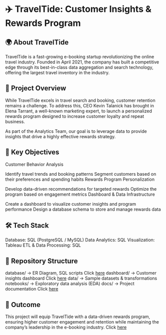 # ✈️ TravelTide: Customer Insights & Rewards Program

## 🌍 About TravelTide
TravelTide is a fast-growing e-booking startup revolutionizing the online travel industry. Founded in April 2021, the company has built a competitive edge through its best-in-class data aggregation and search technology, offering the largest travel inventory in the industry.

## 🎯 Project Overview
While TravelTide excels in travel search and booking, customer retention remains a challenge. To address this, CEO Kevin Talanick has brought in Elena Tarrant, a well-known marketing expert, to launch a personalized rewards program designed to increase customer loyalty and repeat business.

As part of the Analytics Team, our goal is to leverage data to provide insights that drive a highly effective rewards strategy.

## 📌 Key Objectives
Customer Behavior Analysis

Identify travel trends and booking patterns
Segment customers based on their preferences and spending habits
Rewards Program Personalization

Develop data-driven recommendations for targeted rewards
Optimize the program based on engagement metrics
Dashboard & Data Infrastructure

Create a dashboard to visualize customer insights and program performance
Design a database schema to store and manage rewards data
## 🛠️ Tech Stack
Database: SQL (PostgreSQL / MySQL)
Data Analytics: SQL
Visualization: Tableau
ETL & Data Processing:  SQL
## 📂 Repository Structure
database/ → ER Diagram, SQL scripts Click [here](https://github.com/makramzk/Mastery-Project/blob/main/2.%20SQL_Coding.sql)
dashboard/ → Customer insights dashboard Click [here](https://public.tableau.com/app/profile/mohammad.akram.zaki/viz/TravelTideMasteryProjectCopy/TravelTideRewardProgram?publish=yes)
data/ → Sample datasets & transformations
notebooks/ → Exploratory data analysis (EDA)
docs/ → Project documentation Click [here](https://github.com/makramzk/Mastery-Project/blob/main/5.%20TravelTide%20Presentation%20.pdf)
## 🚀 Outcome
This project will equip TravelTide with a data-driven rewards program, ensuring higher customer engagement and retention while maintaining the company’s leadership in the e-booking industry. Click [here](https://github.com/makramzk/Mastery-Project/blob/main/4.TravelTide%20Reward%20Program.csv)
